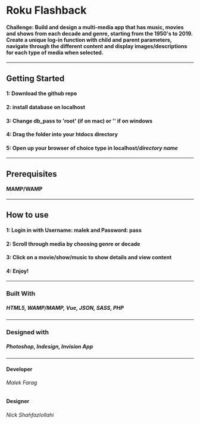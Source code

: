 # Roku Flashback
#### Challenge: Build and design a multi-media app that has music, movies and shows from each decade and genre, starting from the 1950's to 2019. Create a unique log-in function with child and parent parameters, navigate through the different content and display images/descriptions for each type of media when selected. 

____________________________________________________________________

## Getting Started
#### 1: Download the github repo
#### 2: install database on localhost 
#### 3: Change db_pass to 'root' (if on mac) or '' if on windows
#### 4: Drag the folder into your htdocs directory
#### 5: Open up your browser of choice type in localhost/*directory name*

____________________________________________________________________

## Prerequisites
#### MAMP/WAMP

____________________________________________________________________


## How to use
#### 1: Login in with Username: malek and Password: pass
#### 2: Scroll through media by choosing genre or decade
#### 3: Click on a movie/show/music to show details and view content
#### 4: Enjoy!

____________________________________________________________________


### Built With
##### HTML5, WAMP/MAMP, Vue, JSON, SASS, PHP

____________________________________________________________________


### Designed with 
##### Photoshop, Indesign, Invision App

____________________________________________________________________


#### Developer
###### Malek Farag

#### Designer
###### Nick Shahfazlollahi
